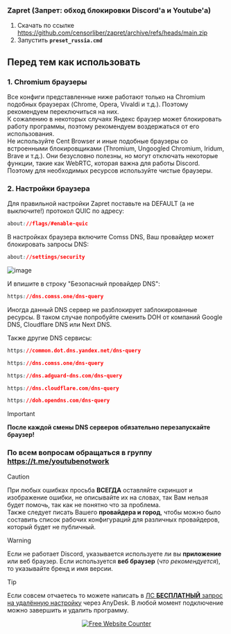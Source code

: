 ### Zapret (Запрет: обход блокировки Discord'а и Youtube'а)
1. Скачать по ссылке https://github.com/censorliber/zapret/archive/refs/heads/main.zip
2. Запустить **`preset_russia.cmd`**

## Перед тем как использовать
### 1. Chromium браузеры
Все конфиги представленные ниже работают только на Chromium подобных браузерах (Chrome, Opera, Vivaldi и т.д.). Поэтому рекомендуем переключиться на них.
<br>
К сожалению в некоторых случаях Яндекс браузер может блокировать работу программы, поэтому рекомендуем воздержаться от его использования.
<br>
Не используйте Cent Browser и иные подобные браузеры со встроенными блокировщиками (Thromium, Ungoogled Chromium, Iridum, Brave и т.д.). Они безусловно полезны, но могут отключать некоторые функции, такие как WebRTC, которая важна для работы Discord. Поэтому для необходимых ресурсов используйте чистые браузеры. 

### 2. Настройки браузера
Для правильной настройки Zapret поставьте на DEFAULT (а не выключите!) протокол QUIC по адресу:
```css
about://flags/#enable-quic
```

В настройках браузера включите Comss DNS, Ваш провайдер может блокировать запросы DNS:
```css
about://settings/security
```

![image](https://github.com/user-attachments/assets/93c0f374-3ccd-41ab-837c-59588b293aca)

И впишите в строку "Безопасный провайдер DNS":
```css
https://dns.comss.one/dns-query
```
Иногда данный DNS сервер не разблокирует заблокированные ресурсы. В таком случае попробуйте сменить DOH от компаний Google DNS, Cloudflare DNS или Next DNS.

Также другие DNS сервисы: 
```css
https://common.dot.dns.yandex.net/dns-query
```
```css
https://dns.comss.one/dns-query
```
```css
https://dns.adguard-dns.com/dns-query
```
```css
https://dns.cloudflare.com/dns-query
```
```css
https://doh.opendns.com/dns-query
```
> [!IMPORTANT]  
> **После каждой смены DNS серверов обязательно перезапускайте браузер!**

### По всем вопросам обращаться в группу https://t.me/youtubenotwork
> [!CAUTION]  
> При любых ошибках просьба **ВСЕГДА** оставляйте скриншот и изображение ошибки, не описывайте их на словах, так Вам нельзя будет помочь, так как не понятно что за проблема.
> <br>
> Также следует писать Вашего **провайдера и город**, чтобы можно было составить список рабочих конфигураций для различных провайдеров, который будет не публичный.

> [!WARNING]  
> Если не работает Discord, указывается используете ли вы **приложение** или веб браузер. Если используется **веб браузер** (_что рекомендуется_), то указывайте бренд и имя версии.

> [!TIP]  
> Если совсем отчаетесь то можете написать в [ЛС **БЕСПЛАТНЫЙ** запрос на удалённую настройку](https://t.me/youtubenotwork/4764) через AnyDesk. В любой момент подключение можно завершить и удалить программу.

<div align='center'><a href='https://www.websitecounterfree.com'><img src='https://www.websitecounterfree.com/c.php?d=9&id=60326&s=1' border='0' alt='Free Website Counter'></a><br / ><small></small></div>
